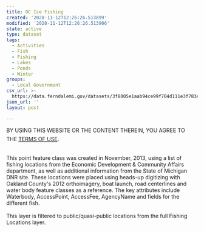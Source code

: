 ```yaml
---
title: OC Ice Fishing
created: '2020-11-12T12:26:26.513899'
modified: '2020-11-12T12:26:26.513906'
state: active
type: dataset
tags:
  - Activities
  - Fish
  - Fishing
  - Lakes
  - Ponds
  - Winter
groups:
  - Local Government
csv_url: >-
  https://data.ferndalemi.gov/datasets/3f8005e1aab94ce99f704d111e3f783e_11.csv?outSR=%7B%22latestWkid%22%3A3857%2C%22wkid%22%3A102100%7D
json_url: ''
layout: post

---
```

BY USING THIS WEBSITE OR THE CONTENT THEREIN, YOU AGREE TO THE <u><a href='https://www.oakgov.com/open-data-terms'>TERMS OF USE</a></u><span style='font-family: &quot;Avenir Next W01&quot;, &quot;Avenir Next W00&quot;, &quot;Avenir Next&quot;, Avenir, &quot;Helvetica Neue&quot;, Helvetica, Arial, sans-serif; font-size: 17px;'>. </span><div><br /></div><div>This point feature class was created in November, 2013, using a list of fishing locations from the Economic Development &amp; Community Affairs department, as well as additional information from the State of Michigan DNR site. These locations were placed using heads-up digitizing with Oakland County's 2012 orthoimagery, boat launch, road centerlines and water body feature classes as a reference. The key attributes include Waterbody, AccessPoint, AccessFee, AgencyName and fields for the different fish.</div><div><br /></div><div>This layer is filtered to public/quasi-public locations from the full Fishing Locations layer. </div>

